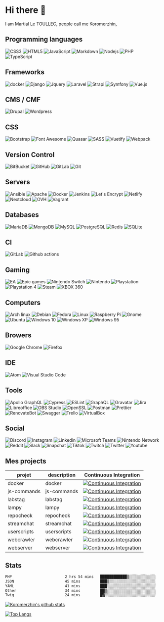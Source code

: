 # Hi there 👋

I am Martial Le TOULLEC, people call me Koromerzhin,

## Programming languages

![CSS3](https://img.shields.io/badge/CSS3-1572B6?style=for-the-badge&logo=css3&logoColor=white)
![HTML5](https://img.shields.io/badge/HTML5-E34F26?style=for-the-badge&logo=html5&logoColor=white&logoColor=white)
![JavaScript](https://img.shields.io/badge/JavaScript-F7DF1E?style=for-the-badge&logo=javascript&logoColor=white)
![Markdown](https://img.shields.io/badge/Markdown-000000?&style=for-the-badge&logo=markdown&logoColor=white)
![Nodejs](https://img.shields.io/badge/Nodejs-339933?style=for-the-badge&logo=Node.js&logoColor=white)
![PHP](https://img.shields.io/badge/PHP-777BB4?style=for-the-badge&logo=php&logoColor=white)
![TypeScript](https://img.shields.io/badge/TypeScript-3178C6?style=for-the-badge&logo=typescript&logoColor=white)

## Frameworks

![docker](https://img.shields.io/badge/docker-DD0031?style=for-the-badge&logo=docker&logoColor=white)
![Django](https://img.shields.io/badge/Django-092E20?style=for-the-badge&logo=django&logoColor=white)
![Jquery](https://img.shields.io/badge/Jquery-FF2D20?style=for-the-badge&logo=jquery&logoColor=white)
![Laravel](https://img.shields.io/badge/Laravel-FF2D20?style=for-the-badge&logo=laravel&logoColor=white)
![Strapi](https://img.shields.io/badge/Strapi-2F2E8B?style=for-the-badge&logo=strapi&logoColor=white)
![Symfony](https://img.shields.io/badge/Symfony-000000?style=for-the-badge&logo=symfony&logoColor=white)
![Vue.js](https://img.shields.io/badge/Vuejs-4FC08D?style=for-the-badge&logo=vue.js&logoColor=white)

## CMS / CMF

![Drupal](https://img.shields.io/badge/Drupal-0678BE?style=for-the-badge&logo=drupal&logoColor=white)
![Wordpress](https://img.shields.io/badge/Wordpress-21759B?style=for-the-badge&logo=wordpress&logoColor=white)

## CSS

![Bootstrap](https://img.shields.io/badge/Bootstrap-7952B3?style=for-the-badge&logo=bootstrap&logoColor=white)
![Font Awesome](https://img.shields.io/badge/Font%20Awesome-339AF0?style=for-the-badge&logo=font-awesome&logoColor=white)
![Quasar](https://img.shields.io/badge/Quasar-1976D2?style=for-the-badge&logo=quasar&logoColor=white)
![SASS](https://img.shields.io/badge/SASS-black?style=for-the-badge&logo=sass&logoColor=white)
![Vuetify](https://img.shields.io/badge/Vuetify-1867C0?style=for-the-badge&logo=vuetify&logoColor=white)
![Webpack](https://img.shields.io/badge/Webpack-8DD6F9?style=for-the-badge&logo=webpack&logoColor=white)

## Version Control

![BitBucket](https://img.shields.io/badge/BitBucket-0052CC?style=for-the-badge&logo=bitbucket&logoColor=white)
![GitHub](https://img.shields.io/badge/GitHub-181717?style=for-the-badge&logo=github&logoColor=white)
![GitLab](https://img.shields.io/badge/GitLab-FCA121?style=for-the-badge&logo=gitlab&logoColor=white)
![Git](https://img.shields.io/badge/Git-F05032?style=for-the-badge&logo=git&logoColor=white)

## Servers

![Ansible](https://img.shields.io/badge/Ansible-EE0000?style=for-the-badge&logo=ansible&logoColor=white)
![Apache](https://img.shields.io/badge/Apache-D22128?style=for-the-badge&logo=apache&logoColor=white)
![Docker](https://img.shields.io/badge/Docker-2496ED?style=for-the-badge&logo=docker&logoColor=white)
![Jenkins](https://img.shields.io/badge/Jenkins-D24939?style=for-the-badge&logo=jenkins&logoColor=white)
![Let's Encrypt](https://img.shields.io/badge/Let%27s%20Encrypt-003A70?style=for-the-badge&logo=letsencrypt&logoColor=white)
![Netlify](https://img.shields.io/badge/Netlify-00C7B7?style=for-the-badge&logo=netlify&logoColor=white)
![Nextcloud](https://img.shields.io/badge/Nextcloud-0082C9?style=for-the-badge&logo=nextcloud&logoColor=white)
![OVH](https://img.shields.io/badge/OVH-123F6D?style=for-the-badge&logo=ovh&logoColor=white)
![Vagrant](https://img.shields.io/badge/Vagrant-1563FF?style=for-the-badge&logo=vagrant&logoColor=white)

## Databases

![MariaDB](https://img.shields.io/badge/MariaDB-003545?style=for-the-badge&logo=mariadb&logoColor=white)
![MongoDB](https://img.shields.io/badge/MongoDB-47A248?style=for-the-badge&logo=mongodb&logoColor=white)
![MySQL](https://img.shields.io/badge/MySQL-4479A1?style=for-the-badge&logo=mysql&logoColor=white)
![PostgreSQL](https://img.shields.io/badge/PostgreSQL-336791?style=for-the-badge&logo=postgresql&logoColor=white)
![Redis](https://img.shields.io/badge/Redis-DC382D?style=for-the-badge&logo=Redis&logoColor=white)
![SQLite](https://img.shields.io/badge/SQLite-003B57?style=for-the-badge&logo=sqlite&logoColor=white)

## CI

![GitLab](https://img.shields.io/badge/GitLab-181717?style=for-the-badge&logo=gitlab&logoColor=white)
![Github actions](https://img.shields.io/badge/Github%20actions-2088FF?style=for-the-badge&logo=github-actions&logoColor=white)

## Gaming

![EA](https://img.shields.io/badge/EA-black?style=for-the-badge&logo=ea&logoColor=white)
![Epic games](https://img.shields.io/badge/Epic%20games-313131?style=for-the-badge&logo=epic-games&logoColor=white)
![Nintendo Switch](https://img.shields.io/badge/Nintendo%20switch-E60012?style=for-the-badge&logo=nintendo-switch&logoColor=white)
![Nintendo](https://img.shields.io/badge/Nintendo-8F8F8F?style=for-the-badge&logo=nintendo&logoColor=white)
![Playstation](https://img.shields.io/badge/Playstation-003791?style=for-the-badge&logo=playstation&logoColor=white)
![Playstation 4](https://img.shields.io/badge/Playstation%204-003791?style=for-the-badge&logo=playstation-4&logoColor=white)
![Steam](https://img.shields.io/badge/Steam-000000?style=for-the-badge&logo=steam&logoColor=white)
![XBOX 360](https://img.shields.io/badge/XBOX%20360-107C10?style=for-the-badge&logo=xbox&logoColor=white)

## Computers

![Arch linux](https://img.shields.io/badge/Arch%20linux-7?style=for-the-badge&logo=arch-linux&logoColor=white)
![Debian](https://img.shields.io/badge/Debian-A81D33?style=for-the-badge&logo=debian&logoColor=white)
![Fedora](https://img.shields.io/badge/Fedora-294172?style=for-the-badge&logo=fedora&logoColor=white)
![Linux](https://img.shields.io/badge/Linux-FCC624?style=for-the-badge&logo=linux&logoColor=white)
![Raspberry Pi](https://img.shields.io/badge/Raspberry%20Pi-C51A4A?style=for-the-badge&logo=Raspberry-Pi&logoColor=white)
![Gnome](https://img.shields.io/badge/Gnome-4A86CF?style=for-the-badge&logo=gnome&logoColor=white)
![Ubuntu](https://img.shields.io/badge/Ubuntu-E95420?style=for-the-badge&logo=ubuntu&logoColor=white)
![Windows 10](https://img.shields.io/badge/Windows%2010-0078D6?style=for-the-badge&logo=windows&logoColor=white)
![Windows XP](https://img.shields.io/badge/Windows%20XP-003399?style=for-the-badge&logo=windows-xp&logoColor=white)
![Windows 95](https://img.shields.io/badge/Windows%2095-008080?style=for-the-badge&logo=windows-xp&logoColor=white)

## Browers

![Google Chrome](https://img.shields.io/badge/Google%20chrome-4285F4?style=for-the-badge&logo=google-chrome&logoColor=white)
![Firefox](https://img.shields.io/badge/Firefox-FF7139?style=for-the-badge&logo=firefox&logoColor=white)

## IDE

![Atom](https://img.shields.io/badge/Atom-66595C?style=for-the-badge&logo=atom&logoColor=white)
![Visual Studio Code](https://img.shields.io/badge/Visual%20Studio%20Code-007ACC?style=for-the-badge&logo=visual-studio-code&logoColor=white)

## Tools

![Apollo GraphQL](https://img.shields.io/badge/Apollo%20GraphQL-311C87?style=for-the-badge&logo=apollo-graphql&logoColor=white)
![Cypress](https://img.shields.io/badge/Cypress-17202C?style=for-the-badge&logo=cypress&logoColor=white)
![ESLint](https://img.shields.io/badge/ESLint-4B32C3?style=for-the-badge&logo=eslint&logoColor=white)
![GraphQL](https://img.shields.io/badge/GraphQL-E10098?style=for-the-badge&logo=graphql&logoColor=white)
![Gravatar](https://img.shields.io/badge/Gravatar-1E8CBE?style=for-the-badge&logo=gravatar&logoColor=white)
![Jira](https://img.shields.io/badge/Jira-0052CC?style=for-the-badge&logo=jira&logoColor=white)
![Libreoffice](https://img.shields.io/badge/Libreoffice-18A303?style=for-the-badge&logo=libreoffice&logoColor=white)
![OBS Studio](https://img.shields.io/badge/OBS%20Studio-302E31?style=for-the-badge&logo=obs-studio&logoColor=white)
![OpenSSL](https://img.shields.io/badge/OpenSSL-721412?style=for-the-badge&logo=openssl&logoColor=white)
![Postman](https://img.shields.io/badge/Postman-FF6C37?style=for-the-badge&logo=postman&logoColor=white)
![Prettier](https://img.shields.io/badge/Prettier-F7B93E?style=for-the-badge&logo=prettier&logoColor=white)
![RenovateBot](https://img.shields.io/badge/RenovateBot-1A1F6C?style=for-the-badge&logo=renovatebot&logoColor=white)
![Swagger](https://img.shields.io/badge/Swagger-85EA2D?style=for-the-badge&logo=swagger&logoColor=white)
![Trello](https://img.shields.io/badge/Trello-0079BF?style=for-the-badge&logo=trello&logoColor=white)
![VirtualBox](https://img.shields.io/badge/VirtualBox-183A61?style=for-the-badge&logo=virtualbox&logoColor=white)

## Social

![Discord](https://img.shields.io/badge/Discord-7289DA?style=for-the-badge&logo=discord&logoColor=white)
![Instagram](https://img.shields.io/badge/Instagram-E4405F?style=for-the-badge&logo=instagram&logoColor=white)
![Linkedin](https://img.shields.io/badge/Linkedin-0077B5?style=for-the-badge&logo=linkedin&logoColor=white)
![Microsoft Teams](https://img.shields.io/badge/Microsoft%20Teams-6264A7?style=for-the-badge&logo=microsoft-teams&logoColor=white)
![Nintendo Network](https://img.shields.io/badge/Nintendo%20Network-FF7D00?style=for-the-badge&logo=nintendo-network&logoColor=white)
![Reddit](https://img.shields.io/badge/Reddit-FF4500?style=for-the-badge&logo=reddit&logoColor=white)
![Slack](https://img.shields.io/badge/Slack-4A154B?style=for-the-badge&logo=slack&logoColor=white)
![Snapchat](https://img.shields.io/badge/Snapchat-FFFC00?style=for-the-badge&logo=snapchat&logoColor=black)
![Tiktok](https://img.shields.io/badge/Tiktok-000000?style=for-the-badge&logo=tiktok&logoColor=white)
![Twitch](https://img.shields.io/badge/Twitch-9146FF?style=for-the-badge&logo=twitch&logoColor=white)
![Twitter](https://img.shields.io/badge/Twitter-1DA1F2?style=for-the-badge&logo=twitter&logoColor=white)
![Youtube](https://img.shields.io/badge/Youtube-FF0000?style=for-the-badge&logo=youtube&logoColor=white)

## Mes projects

<!-- prettier-ignore-start -->
<!-- markdownlint-disable -->
| projet | description | Continuous Integration |
|--|--|--|
| docker | docker | [![Continuous Integration](https://github.com/koromerzhin/docker/workflows/ci/badge.svg?branch=develop)](https://www.github.com/koromerzhin/docker) |
| js-commands | js-commands | [![Continuous Integration](https://github.com/koromerzhin/js-commands/workflows/ci/badge.svg?branch=develop)](https://www.github.com/koromerzhin/js-commands) |
| labstag | labstag | [![Continuous Integration](https://github.com/koromerzhin/labstag/workflows/ci/badge.svg?branch=develop)](https://www.github.com/koromerzhin/labstag) |
| lampy | lampy | [![Continuous Integration](https://github.com/koromerzhin/lampy/workflows/ci/badge.svg?branch=develop)](https://www.github.com/koromerzhin/lampy) |
| repocheck | repocheck | [![Continuous Integration](https://github.com/koromerzhin/repocheck/workflows/ci/badge.svg?branch=develop)](https://www.github.com/koromerzhin/repocheck) |
| streamchat | streamchat | [![Continuous Integration](https://github.com/koromerzhin/streamchat/workflows/ci/badge.svg?branch=develop)](https://www.github.com/koromerzhin/streamchat) |
| userscripts | userscripts | [![Continuous Integration](https://github.com/koromerzhin/userscripts/workflows/ci/badge.svg?branch=develop)](https://www.github.com/koromerzhin/userscripts) |
| webcrawler | webcrawler | [![Continuous Integration](https://github.com/koromerzhin/webcrawler/workflows/ci/badge.svg?branch=develop)](https://www.github.com/koromerzhin/webcrawler) |
| webserver | webserver | [![Continuous Integration](https://github.com/koromerzhin/webserver/workflows/ci/badge.svg?branch=develop)](https://www.github.com/koromerzhin/webserver) |
<!-- markdownlint-restore -->
<!-- prettier-ignore-end -->

## Stats

<!--START_SECTION:waka-->

```txt
PHP                        2 hrs 54 mins   ████████████▒░░░░░░░░░░░░   49.45 %
JSON                       45 mins         ███▒░░░░░░░░░░░░░░░░░░░░░   13.04 %
YAML                       41 mins         ███░░░░░░░░░░░░░░░░░░░░░░   11.70 %
Other                      34 mins         ██▒░░░░░░░░░░░░░░░░░░░░░░   09.87 %
Twig                       24 mins         █▓░░░░░░░░░░░░░░░░░░░░░░░   07.01 %
```

<!--END_SECTION:waka-->

[![Koromerzhin's github stats](https://github-readme-stats.vercel.app/api?username=koromerzhin&count_private=true&show_icons=true&theme=highcontrast&locale=fr)](https://github.com/anuraghazra/github-readme-stats)

[![Top Langs](https://github-readme-stats.vercel.app/api/top-langs/?username=koromerzhin&layout=compact&locale=fr)](https://github.com/anuraghazra/github-readme-stats)
